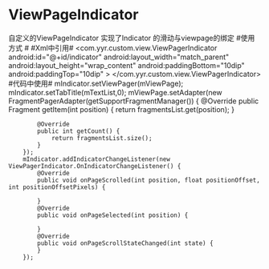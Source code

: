 # ViewPageIndicator
自定义的ViewPageIndicator 实现了Indicator 的滑动与viewpage的绑定
#使用方式 #
#Xml中引用#
    <com.yyr.custom.view.ViewPagerIndicator
       android:id="@+id/indicator"
       android:layout_width="match_parent"
       android:layout_height="wrap_content"
       android:paddingBottom="10dip"
       android:paddingTop="10dip"
    >
    </com.yyr.custom.view.ViewPagerIndicator>
#代码中使用#
        mIndicator.setViewPager(mViewPage);
        mIndicator.setTabTitle(mTextList,0);
        mViewPage.setAdapter(new FragmentPagerAdapter(getSupportFragmentManager()) {
            @Override
            public Fragment getItem(int position) {
                return fragmentsList.get(position);
            }

            @Override
            public int getCount() {
                return fragmentsList.size();
            }
        });
        mIndicator.addIndicatorChangeListener(new ViewPagerIndicator.OnIndicatorChangeListener() {
            @Override
            public void onPageScrolled(int position, float positionOffset, int positionOffsetPixels) {

            }
            @Override
            public void onPageSelected(int position) {

            }
            @Override
            public void onPageScrollStateChanged(int state) {
            }
        });

